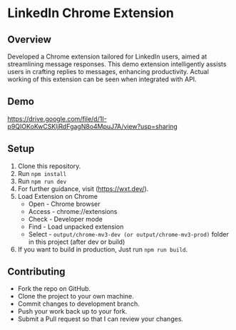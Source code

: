 # LinkedIn Chrome Extension

## Overview
Developed a Chrome extension tailored for LinkedIn users, aimed at streamlining message responses. This demo extension intelligently assists users in crafting replies to messages, enhancing productivity. Actual working of this extension can be seen when integrated with API.

## Demo 

https://drive.google.com/file/d/1I-p9QIOKoKwCSKljRdFgagN8o4MpuJ7A/view?usp=sharing

## Setup
1. Clone this repository. 
2. Run `npm install`
3. Run `npm run dev`
4. For further guidance, visit (https://wxt.dev/).
5. Load Extension on Chrome
   - Open - Chrome browser
   - Access - chrome://extensions
   - Check - Developer mode
   - Find - Load unpacked extension
   - Select - `output/chrome-mv3-dev (or output/chrome-mv3-prod)` folder in this project (after dev or build)
6. If you want to build in production, Just run `npm run build`.

## Contributing
- Fork the repo on GitHub. 
- Clone the project to your own machine.
- Commit changes to development branch.
- Push your work back up to your fork.
- Submit a Pull request so that I can review your changes.
